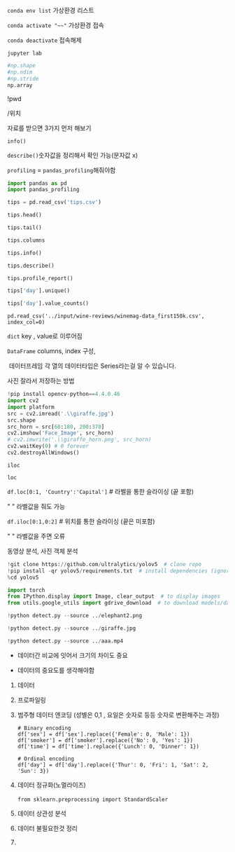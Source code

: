 `conda env list` 가상환경 리스트

`conda activate "~~"` 가상환경 접속

`conda deactivate` 접속해제

`jupyter lab`

```python
#np.shape
#np.ndim
#np.stride
np.array
```



!pwd

/위치



자료를 받으면 3가지 먼저 해보기

`info()`

`describe()`숫자값을 정리해서 확인 가능(문자값 x)

`profiling` = `pandas_profiling`해줘야함 

```python
import pandas as pd
import pandas_profiling

tips = pd.read_csv('tips.csv')

tips.head()

tips.tail()

tips.columns

tips.info()

tips.describe()

tips.profile_report()

tips['day'].unique()

tips['day'].value_counts()
```



`pd.read_csv('../input/wine-reviews/winemag-data_first150k.csv', index_col=0)`



`dict` key , value로 이루어짐



`DataFrame` columns, index 구성,

​		데이터프레임 각 열의 데이터타입은 Series라는걸 알 수 있습니다.



사진 잘라서 저장하는 방법

```python
!pip install opencv-python==4.4.0.46
import cv2
import platform
src = cv2.imread('.\\giraffe.jpg')
src.shape
src_horn = src[60:180, 200:370]
cv2.imshow('Face_Image', src_horn)
# cv2.imwrite('.\\giraffe_horn.png', src_horn)
cv2.waitKey(0) # 0 forever 
cv2.destroyAllWindows()
```



`iloc`

`loc`

`df.loc[0:1, 'Country':'Capital']` # 라벨을 통한 슬라이싱 (끝 포함)

" " 라벨값을 줘도 가능

`df.iloc[0:1,0:2]` # 위치를 통한 슬라이싱 (끝은 미포함)

" " 라벨값을 주면 오류



동영상 분석, 사진 객체 분석

```python
!git clone https://github.com/ultralytics/yolov5  # clone repo
!pip install -qr yolov5/requirements.txt  # install dependencies (ignore errors)
%cd yolov5

import torch
from IPython.display import Image, clear_output  # to display images
from utils.google_utils import gdrive_download  # to download models/datasets

!python detect.py --source ../elephant2.png

!python detect.py --source ../giraffe.jpg

!python detect.py --source ../aaa.mp4
```

 

- 데이터간 비교에 잇어서 크기의 차이도 중요



- 데이터의 중요도를 생각해야함

1. 데이터

2. 프로파일링

3. 범주형 데이터 엔코딩 (성별은 0,1 , 요일은 숫자로 등등 숫자로 변환해주는 과정)

       # Binary encoding
       df['sex'] = df['sex'].replace({'Female': 0, 'Male': 1})
       df['smoker'] = df['smoker'].replace({'No': 0, 'Yes': 1})
       df['time'] = df['time'].replace({'Lunch': 0, 'Dinner': 1})
       
       # Ordinal encoding
       df['day'] = df['day'].replace({'Thur': 0, 'Fri': 1, 'Sat': 2, 'Sun': 3})

4. 데이터 정규화(노멀라이즈)

   ​	`from sklearn.preprocessing import StandardScaler`

5. 데이터 상관성 분석

6. 데이터 불필요한것 정리

7. 
